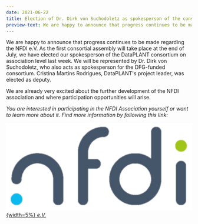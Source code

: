 ```yaml
---
date: 2021-06-22
title: Election of Dr. Dirk von Suchodoletz as spokesperson of the consortium according to the statutes of NFDI e.V.
preview-text: We are happy to announce that progress continues to be made regarding the NFDI e.V. As the first consortial assembly will take place at the end of July, we have elected our spokesperson of the DataPLANT consortium on association level last week. We will be represented by Dr. Dirk von Suchodoletz, who also acts as spokesperson for the DFG-funded consortium. Cristina Martins Rodrigues, DataPLANT's project leader, was elected as deputy ...
---
```


We are happy to announce that progress continues to be made regarding the NFDI e.V. As the first consortial assembly will take place at the end of July, we have elected our spokesperson of the DataPLANT consortium on association level last week. We will be represented by Dr. Dirk von Suchodoletz, who also acts as spokesperson for the DFG-funded consortium. Cristina Martins Rodrigues, DataPLANT's project leader, was elected as deputy.

We are already very excited about the further development of the NFDI association and where participation opportunities will arise.

*You are interested in participating in the NFDI Association yourself or want to learn more about it. Find more information by following this link:*

[![NFDI-Verein](../../images/Emojis/NFDI.svg "Infratalk"){width=5%}](https://www.nfdi.de/verein/)[ *e.V.*](https://www.nfdi.de/verein/)



